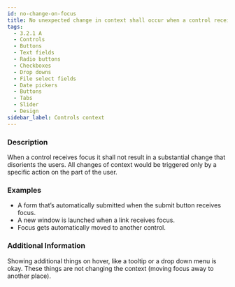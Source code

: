 ```yaml
---
id: no-change-on-focus
title: No unexpected change in context shall occur when a control receives focus 
tags:
  - 3.2.1 A
  - Controls
  - Buttons
  - Text fields
  - Radio buttons
  - Checkboxes
  - Drop downs
  - File select fields
  - Date pickers
  - Buttons
  - Tabs
  - Slider
  - Design
sidebar_label: Controls context
---
```


### Description

When a control receives focus it shall not result in a substantial change that disorients the users. All changes of context would be triggered only by a specific action on the part of the user.

### Examples

- A form that’s automatically submitted when the submit button receives focus.
- A new window is launched when a link receives focus. 
- Focus gets automatically moved to another control.

### Additional Information

Showing additional things on hover, like a tooltip or a drop down menu is okay. These things are not changing the context (moving focus away to another place). 
